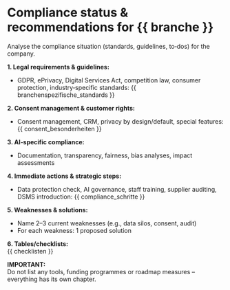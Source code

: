 # Compliance status & recommendations for {{ branche }}

Analyse the compliance situation (standards, guidelines, to‑dos) for the company.

**1. Legal requirements & guidelines:**  
- GDPR, ePrivacy, Digital Services Act, competition law, consumer protection, industry‑specific standards: {{ branchenspezifische_standards }}

**2. Consent management & customer rights:**  
- Consent management, CRM, privacy by design/default, special features: {{ consent_besonderheiten }}

**3. AI‑specific compliance:**  
- Documentation, transparency, fairness, bias analyses, impact assessments

**4. Immediate actions & strategic steps:**  
- Data protection check, AI governance, staff training, supplier auditing, DSMS introduction: {{ compliance_schritte }}

**5. Weaknesses & solutions:**  
- Name 2–3 current weaknesses (e.g., data silos, consent, audit)
- For each weakness: 1 proposed solution

**6. Tables/checklists:**  
{{ checklisten }}

**IMPORTANT:**  
Do not list any tools, funding programmes or roadmap measures – everything has its own chapter.
